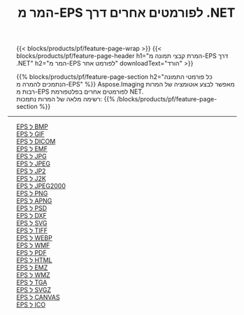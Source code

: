 ﻿---
title: המר מ-EPS לפורמטים אחרים דרך .NET 
weight: 3920
url: /he/net/conversion/from/eps 
lang: he
langdirlevel: 2
locales: zh-hans,ja,it,ru,de,es,fr,nl,id,lt,pl,pt,vi,tr,ko,zh-hant,ar,hi,th,sv,cs,uk,he
description: באמצעות Aspose.Imaging תוכל להמיר בקלות מ-EPS לפורמט אחר
---

{{< blocks/products/pf/feature-page-wrap >}}
{{< blocks/products/pf/feature-page-header h1="המרת קבצי תמונה מ-EPS דרך .NET" h2="המר מ-EPS לפורמט אחר" downloadText="הורד" >}}


{{% blocks/products/pf/feature-page-section  h2="כל פורמטי התמונה הנתמכים להמרה מ-EPS" %}}
Aspose.Imaging מאפשר לבצע אוטומציה של המרות רבות מ-EPS לפורמטים אחרים בפלטפורמת NET.
<br/>
רשימה מלאה של המרות נתמכות:
{{% /blocks/products/pf/feature-page-section %}}
<div class="container-fluid productfamilypage bg-gray">
    <div class="convertypes bg-gray agp-content section">
        <div class="container">
		<hr style="margin-left:-20px;"/>
		<div class="row other-converters">
		    <div class='col-md-2 other-converter remove-lp remove-rp'><a href="/imaging/he/net/conversion/eps-to-bmp" >EPS ל BMP</a></div><div class='col-md-2 other-converter remove-lp remove-rp'><a href="/imaging/he/net/conversion/eps-to-gif" >EPS ל GIF</a></div><div class='col-md-2 other-converter remove-lp remove-rp'><a href="/imaging/he/net/conversion/eps-to-dicom" >EPS ל DICOM</a></div><div class='col-md-2 other-converter remove-lp remove-rp'><a href="/imaging/he/net/conversion/eps-to-emf" >EPS ל EMF</a></div><div class='col-md-2 other-converter remove-lp remove-rp'><a href="/imaging/he/net/conversion/eps-to-jpg" >EPS ל JPG</a></div><div class='col-md-2 other-converter remove-lp remove-rp'><a href="/imaging/he/net/conversion/eps-to-jpeg" >EPS ל JPEG</a></div><div class='col-md-2 other-converter remove-lp remove-rp'><a href="/imaging/he/net/conversion/eps-to-jp2" >EPS ל JP2</a></div><div class='col-md-2 other-converter remove-lp remove-rp'><a href="/imaging/he/net/conversion/eps-to-j2k" >EPS ל J2K</a></div><div class='col-md-2 other-converter remove-lp remove-rp'><a href="/imaging/he/net/conversion/eps-to-jpeg2000" >EPS ל JPEG2000</a></div><div class='col-md-2 other-converter remove-lp remove-rp'><a href="/imaging/he/net/conversion/eps-to-png" >EPS ל PNG</a></div><div class='col-md-2 other-converter remove-lp remove-rp'><a href="/imaging/he/net/conversion/eps-to-apng" >EPS ל APNG</a></div><div class='col-md-2 other-converter remove-lp remove-rp'><a href="/imaging/he/net/conversion/eps-to-psd" >EPS ל PSD</a></div><div class='col-md-2 other-converter remove-lp remove-rp'><a href="/imaging/he/net/conversion/eps-to-dxf" >EPS ל DXF</a></div><div class='col-md-2 other-converter remove-lp remove-rp'><a href="/imaging/he/net/conversion/eps-to-svg" >EPS ל SVG</a></div><div class='col-md-2 other-converter remove-lp remove-rp'><a href="/imaging/he/net/conversion/eps-to-tiff" >EPS ל TIFF</a></div><div class='col-md-2 other-converter remove-lp remove-rp'><a href="/imaging/he/net/conversion/eps-to-webp" >EPS ל WEBP</a></div><div class='col-md-2 other-converter remove-lp remove-rp'><a href="/imaging/he/net/conversion/eps-to-wmf" >EPS ל WMF</a></div><div class='col-md-2 other-converter remove-lp remove-rp'><a href="/imaging/he/net/conversion/eps-to-pdf" >EPS ל PDF</a></div><div class='col-md-2 other-converter remove-lp remove-rp'><a href="/imaging/he/net/conversion/eps-to-html" >EPS ל HTML</a></div><div class='col-md-2 other-converter remove-lp remove-rp'><a href="/imaging/he/net/conversion/eps-to-emz" >EPS ל EMZ</a></div><div class='col-md-2 other-converter remove-lp remove-rp'><a href="/imaging/he/net/conversion/eps-to-wmz" >EPS ל WMZ</a></div><div class='col-md-2 other-converter remove-lp remove-rp'><a href="/imaging/he/net/conversion/eps-to-tga" >EPS ל TGA</a></div><div class='col-md-2 other-converter remove-lp remove-rp'><a href="/imaging/he/net/conversion/eps-to-svgz" >EPS ל SVGZ</a></div><div class='col-md-2 other-converter remove-lp remove-rp'><a href="/imaging/he/net/conversion/eps-to-canvas" >EPS ל CANVAS</a></div><div class='col-md-2 other-converter remove-lp remove-rp'><a href="/imaging/he/net/conversion/eps-to-ico" >EPS ל ICO</a></div>
                </div>
        </div>
    </div>
</div>
<br/>

